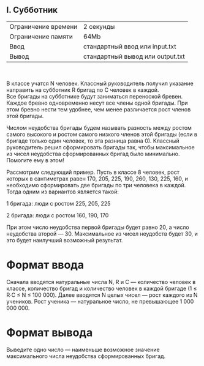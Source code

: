 ## I. Субботник

|                     |           |
|---------------------|-----------|
| Ограничение времени | 2 секунды |
| Ограничение памяти  | 64Mb      |
| Ввод                | стандартный ввод или input.txt  |
| Вывод               | стандартный вывод или output.txt |

<br>

В классе учатся N человек. Классный руководитель получил указание направить на субботник R бригад по С человек в каждой.  
Все бригады на субботнике будут заниматься переноской бревен. Каждое бревно одновременно несут все члены одной бригады. При этом бревно нести тем удобнее, чем менее различается рост членов этой бригады.

Числом неудобства бригады будем называть разность между ростом самого высокого и ростом самого низкого членов этой бригады (если в бригаде только один человек, то эта разница равна 0). Классный руководитель решил сформировать бригады так, чтобы максимальное из чисел неудобства сформированных бригад было минимально. Помогите ему в этом!

Рассмотрим следующий пример. Пусть в классе 8 человек, рост которых в сантиметрах равен 170, 205, 225, 190, 260, 130, 225, 160, и необходимо сформировать две бригады по три человека в каждой. Тогда одним из вариантов является такой:

1 бригада: люди с ростом 225, 205, 225

2 бригада: люди с ростом 160, 190, 170

При этом число неудобства первой бригады будет равно 20, а число неудобства второй — 30. Максимальное из чисел неудобств будет 30, и это будет наилучший возможный результат.

# Формат ввода

Сначала вводятся натуральные числа N, R и C — количество человек в классе, количество бригад и количество человек в каждой бригаде (1 ≤ R∙C ≤ N ≤ 100 000). Далее вводятся N целых чисел — рост каждого из N учеников. Рост ученика — натуральное число, не превышающее 1 000 000 000.

# Формат вывода

Выведите одно число — наименьше возможное значение максимального числа неудобства сформированных бригад.
